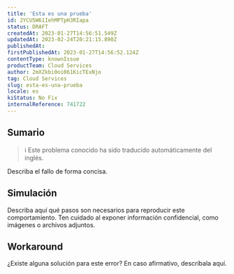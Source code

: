 ```yaml
---
title: 'Esta es una prueba'
id: 2YCU5W61IehMPTpH3RIapa
status: DRAFT
createdAt: 2023-01-27T14:56:51.549Z
updatedAt: 2023-02-24T20:21:15.890Z
publishedAt: 
firstPublishedAt: 2023-01-27T14:56:52.124Z
contentType: knownIssue
productTeam: Cloud Services
author: 2mXZkbi0oi061KicTExNjo
tag: Cloud Services
slug: esta-es-una-prueba
locale: es
kiStatus: No Fix
internalReference: 741722
---
```


## Sumario

>ℹ️ Este problema conocido ha sido traducido automáticamente del inglés.


Describa el fallo de forma concisa.


##

## Simulación


Describa aquí qué pasos son necesarios para reproducir este comportamiento.
Ten cuidado al exponer información confidencial, como imágenes o archivos adjuntos.



## Workaround


¿Existe alguna solución para este error? En caso afirmativo, descríbala aquí.





